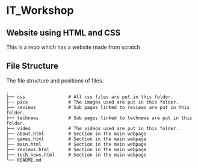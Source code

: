 # IT_Workshop
## Website using HTML and CSS

This is a repo which has a website made from scratch

## File Structure

The file structure and positions of files.

```
.
├── css                # All css files are put in this folder.       
├── pics               # The images used are put in this folder.     
├── reviews            # Sub pages linked to reviews are put in this folder. 
├── technews           # Sub pages linked to technews are put in this folder.
├── video              # The videos used are put in this folder.
├── about.html         # Section in the main webpage
├── games.html 	       # Section in the main webpage
├── main.html          # Section in the main webpage
├── reviews.html       # Section in the main webpage
├── tech_news.html     # Section in the main webpage               
└── README.md

```
